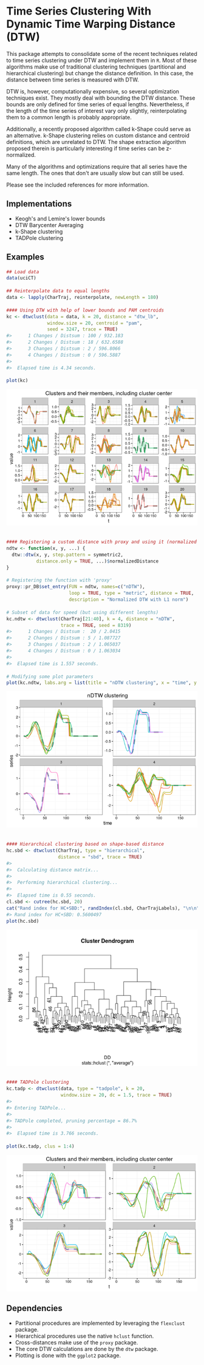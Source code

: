 <!-- README.md is generated from README.Rmd. Please edit that file -->
Time Series Clustering With Dynamic Time Warping Distance (DTW)
===============================================================

This package attempts to consolidate some of the recent techniques related to time series clustering under DTW and implement them in `R`. Most of these algorithms make use of traditional clustering techniques (partitional and hierarchical clustering) but change the distance definition. In this case, the distance between time series is measured with DTW.

DTW is, however, computationally expensive, so several optimization techniques exist. They mostly deal with bounding the DTW distance. These bounds are only defined for time series of equal lengths. Nevertheless, if the length of the time series of interest vary only slightly, reinterpolating them to a common length is probably appropriate.

Additionally, a recently proposed algorithm called k-Shape could serve as an alternative. k-Shape clustering relies on custom distance and centroid definitions, which are unrelated to DTW. The shape extraction algorithm proposed therein is particularly interesting if time series can be z-normalized.

Many of the algorithms and optimizations require that all series have the same length. The ones that don't are usually slow but can still be used.

Please see the included references for more information.

Implementations
---------------

-   Keogh's and Lemire's lower bounds
-   DTW Barycenter Averaging
-   k-Shape clustering
-   TADPole clustering

Examples
--------

``` r
## Load data
data(uciCT)

## Reinterpolate data to equal lengths
data <- lapply(CharTraj, reinterpolate, newLength = 180)

#### Using DTW with help of lower bounds and PAM centroids
kc <- dtwclust(data = data, k = 20, distance = "dtw_lb",
               window.size = 20, centroid = "pam",
               seed = 3247, trace = TRUE)
#>      1 Changes / Distsum : 100 / 932.183 
#>      2 Changes / Distsum : 18 / 632.6588 
#>      3 Changes / Distsum : 2 / 596.8066 
#>      4 Changes / Distsum : 0 / 596.5887 
#> 
#>  Elapsed time is 4.34 seconds.

plot(kc)
```

![](README-examples-1.png)

``` r

#### Registering a custom distance with proxy and using it (normalized DTW)
ndtw <- function(x, y, ...) {
  dtw::dtw(x, y, step.pattern = symmetric2,
           distance.only = TRUE, ...)$normalizedDistance
}

# Registering the function with 'proxy'
proxy::pr_DB$set_entry(FUN = ndtw, names=c("nDTW"),
                       loop = TRUE, type = "metric", distance = TRUE,
                       description = "Normalized DTW with L1 norm")

# Subset of data for speed (but using different lengths)
kc.ndtw <- dtwclust(CharTraj[21:40], k = 4, distance = "nDTW",
                    trace = TRUE, seed = 8319)
#>      1 Changes / Distsum :  20 / 2.0415 
#>      2 Changes / Distsum : 5 / 1.087727 
#>      3 Changes / Distsum : 2 / 1.065037 
#>      4 Changes / Distsum : 0 / 1.063034 
#> 
#>  Elapsed time is 1.557 seconds.

# Modifying some plot parameters
plot(kc.ndtw, labs.arg = list(title = "nDTW clustering", x = "time", y = "series"))
```

![](README-examples-2.png)

``` r

#### Hierarchical clustering based on shape-based distance
hc.sbd <- dtwclust(CharTraj, type = "hierarchical",
                   distance = "sbd", trace = TRUE)
#> 
#>  Calculating distance matrix...
#> 
#>  Performing hierarchical clustering...
#> 
#>  Elapsed time is 0.55 seconds.
cl.sbd <- cutree(hc.sbd, 20)
cat("Rand index for HC+SBD:", randIndex(cl.sbd, CharTrajLabels), "\n\n")
#> Rand index for HC+SBD: 0.5600497
plot(hc.sbd)
```

![](README-examples-3.png)

``` r

#### TADPole clustering
kc.tadp <- dtwclust(data, type = "tadpole", k = 20,
                    window.size = 20, dc = 1.5, trace = TRUE)
#> 
#> Entering TADPole...
#> 
#> TADPole completed, pruning percentage = 86.7%
#> 
#>  Elapsed time is 3.766 seconds.

plot(kc.tadp, clus = 1:4)
```

![](README-examples-4.png)

Dependencies
------------

-   Partitional procedures are implemented by leveraging the `flexclust` package.
-   Hierarchical procedures use the native `hclust` function.
-   Cross-distances make use of the `proxy` package.
-   The core DTW calculations are done by the `dtw` package.
-   Plotting is done with the `ggplot2` package.
